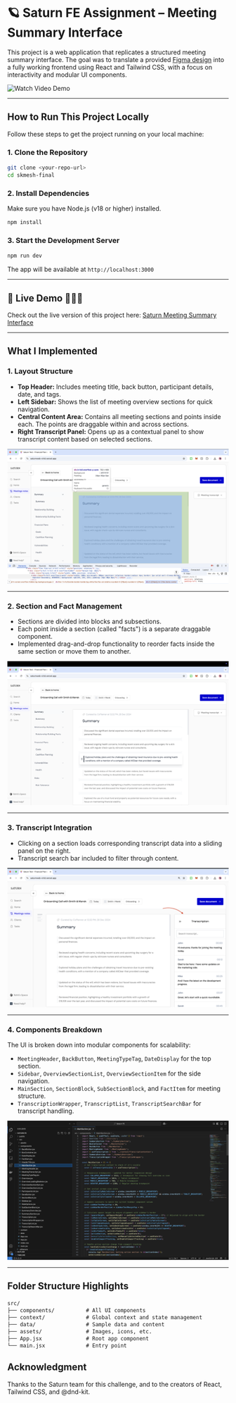 # 🪐 Saturn FE Assignment – Meeting Summary Interface

This project is a web application that replicates a structured meeting summary interface. The goal was to translate a provided [Figma design](https://www.figma.com/design/CZFH9G1yvRZeL6EM1pMOi9/FE-dev-Assignment?node-id=0-1&t=Ab45nYCFSqDRSfrq-0) into a fully working frontend using React and Tailwind CSS, with a focus on interactivity and modular UI components. 

![Watch Video Demo](https://github.com/ShraddhaMeshram/saturn/blob/main/Readme%20Screenshots/Video%20Demo.gif)

---

## How to Run This Project Locally

Follow these steps to get the project running on your local machine:

### 1. Clone the Repository
```bash
git clone <your-repo-url>
cd skmesh-final
```

### 2. Install Dependencies
Make sure you have Node.js (v18 or higher) installed.

```bash
npm install
```

### 3. Start the Development Server

```bash
npm run dev
```

The app will be available at `http://localhost:3000`

---

## 🔗 Live Demo 👨🏻‍💻
Check out the live version of this project here:
[Saturn Meeting Summary Interface](https://saturnweb-virid.vercel.app/)

---

## What I Implemented

### 1. Layout Structure
- **Top Header:** Includes meeting title, back button, participant details, date, and tags.
- **Left Sidebar:** Shows the list of meeting overview sections for quick navigation.
- **Central Content Area:** Contains all meeting sections and points inside each. The points are draggable within and across sections.
- **Right Transcript Panel:** Opens up as a contextual panel to show transcript content based on selected sections.

![Layout Structure](https://github.com/ritiknagdeve/saturnweb/blob/main/Readme%20Frames/Layout.png)

---

### 2. Section and Fact Management
- Sections are divided into blocks and subsections.
- Each point inside a section (called "facts") is a separate draggable component.
- Implemented drag-and-drop functionality to reorder facts inside the same section or move them to another.

![Draggable Component](https://github.com/ritiknagdeve/saturnweb/blob/main/Readme%20Frames/DragnDrop.png)

---

### 3. Transcript Integration
- Clicking on a section loads corresponding transcript data into a sliding panel on the right.
- Transcript search bar included to filter through content.

![Transcript Integration](https://github.com/ritiknagdeve/saturnweb/blob/main/Readme%20Frames/Transcription.png)

---

### 4. Components Breakdown
The UI is broken down into modular components for scalability:
- `MeetingHeader`, `BackButton`, `MeetingTypeTag`, `DateDisplay` for the top section.
- `Sidebar`, `OverviewSectionList`, `OverviewSectionItem` for the side navigation.
- `MainSection`, `SectionBlock`, `SubSectionBlock`, and `FactItem` for meeting structure.
- `TranscriptionWrapper`, `TranscriptList`, `TranscriptSearchBar` for transcript handling.

![Component Breakdown](https://github.com/ritiknagdeve/saturnweb/blob/main/Readme%20Frames/VS%20Code%20SS.png)

---

## Folder Structure Highlights

```
src/
├── components/          # All UI components
├── context/             # Global context and state management
├── data/                # Sample data and content
├── assets/              # Images, icons, etc.
├── App.jsx              # Root app component
└── main.jsx             # Entry point
```

## Acknowledgment
Thanks to the Saturn team for this challenge, and to the creators of React, Tailwind CSS, and @dnd-kit.
